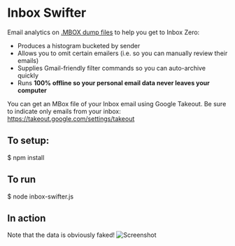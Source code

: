 # Inbox Swifter
Email analytics on [.MBOX dump files](https://en.wikipedia.org/wiki/Mbox) to help you get to Inbox Zero:

- Produces a histogram bucketed by sender
- Allows you to omit certain emailers (i.e. so you can manually review their emails)
- Supplies Gmail-friendly filter commands so you can auto-archive quickly
- Runs **100% offline so your personal email data never leaves your computer**

You can get an MBox file of your Inbox email using Google Takeout. Be sure to indicate only emails from your inbox:
https://takeout.google.com/settings/takeout

## To setup:
$ npm install

## To run
$ node inbox-swifter.js

## In action
Note that the data is obviously faked!
![Screenshot](https://user-images.githubusercontent.com/184923/91683874-a6459600-eb0a-11ea-9881-b3409cd56415.png)
